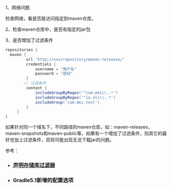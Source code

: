1、网络问题

检查网络，看是否能访问指定到maven仓库。

2、检查maven仓库中，是否有指定的jar包

3、是否增加了过滤条件

```groovy
repositories {
  maven {
         url 'http://xxx/repository/maven-releases/'
         credentials {
             username = "用户名"
             password = "密码"
         }
        // 过滤条件
         content {
             includeGroupByRegex('^com.mei\\..*')
             includeGroupByRegex('^io.ali\\..*')
             includeGroup('com.mei.test')
         }
     }
}
```

如果针对同一个域名下，不同路径的maven仓库，如：maven-releases，maven-snapshots和maven-public等，如果有一个增加了过滤条件，则其它的最好也加上过滤条件，否则可能出现无法下载jar的问题。



参考：

* ### [ 声明存储库过滤器](https://xy2401.com/local-docs/java.zh/gradle-6.0.1/declaring_repositories.html#declaring_a_repository_filter)

* ### Gradle5.1新增的配置选项

